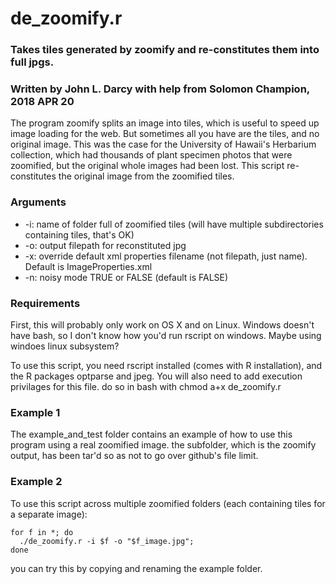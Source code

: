 # de_zoomify.r
### Takes tiles generated by zoomify and re-constitutes them into full jpgs. 
### Written by John L. Darcy with help from Solomon Champion, 2018 APR 20

The program zoomify splits an image into tiles, which is useful to speed up image loading for the web. But sometimes all you have are the tiles, and no original image. This was the case for the University of Hawaii's Herbarium collection, which had thousands of plant specimen photos that were zoomified, but the original whole images had been lost. This script re-constitutes the original image from the zoomified tiles. 

### Arguments
* -i: name of folder full of zoomified tiles (will have multiple subdirectories containing tiles, that's OK)
* -o: output filepath for reconstituted jpg
* -x: override default xml properties filename (not filepath, just name). Default is ImageProperties.xml
* -n: noisy mode TRUE or FALSE (default is FALSE)

### Requirements
First, this will probably only work on OS X and on Linux. Windows doesn't have bash, so I don't know how you'd run rscript on windows. Maybe using windoes linux subsystem? 

To use this script, you need rscript installed (comes with R installation), and the R packages optparse and jpeg. You will also need to add execution privilages for this file. do so in bash with
		chmod a+x de_zoomify.r

### Example 1
The example_and_test folder contains an example of how to use this program using a real zoomified image. the subfolder, which is the zoomify output, has been tar'd so as not to go over github's file limit. 

### Example 2
To use this script across multiple zoomified folders (each containing tiles for a separate image):
```
for f in *; do
  ./de_zoomify.r -i $f -o "$f_image.jpg";
done
```
you can try this by copying and renaming the example folder.
